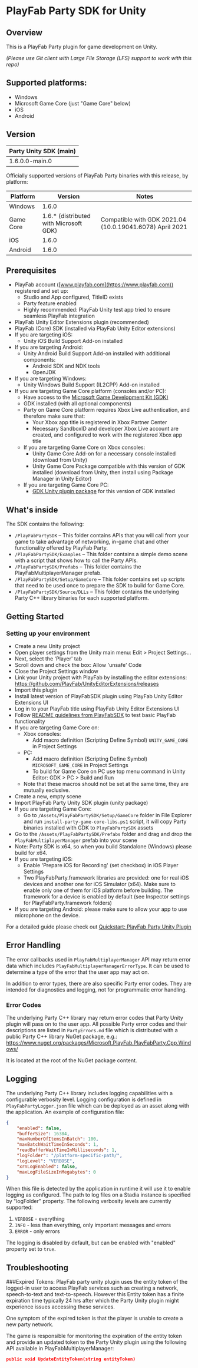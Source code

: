 # PlayFab Party SDK for Unity

## Overview
This is a PlayFab Party plugin for game development on Unity.

_(Please use Git client with Large File Storage (LFS) support to work with this repo)_

## Supported platforms:
- Windows
- Microsoft Game Core (just "Game Core" below)
- iOS
- Android

## Version
|Party Unity SDK (main)
|-|
|1.6.0.0-main.0

Officially supported versions of PlayFab Party binaries with this release, by platform:

Platform|Version|Notes
|-|-|-|
Windows|1.6.0
Game Core|1.6.* (distributed with Microsoft GDK)|Compatible with GDK 2021.04 (10.0.19041.6078) April 2021
iOS|1.6.0
Android|1.6.0

## Prerequisites
- PlayFab account ([www.playfab.com](https://www.playfab.com)) registered and set up:
    - Studio and App configured, TitleID exists
    - Party feature enabled
    - Highly recommended: PlayFab Unity test app tried to ensure seamless PlayFab integration
- PlayFab Unity Editor Extensions plugin (recommended)
- PlayFab (Core) SDK (installed via PlayFab Unity Editor extensions)
- If you are targeting iOS:
    - Unity iOS Build Support Add-on installed
- If you are targeting Android:
    - Unity Android Build Support Add-on installed with additional components:
        - Android SDK and NDK tools
        - OpenJDK
- If you are targeting Windows:
    - Unity Windows Build Support (IL2CPP) Add-on installed
- If you are targeting Game Core platform (consoles and/or PC):
    - Have access to the [Microsoft Game Development Kit (GDK)](http://aka.ms/gdkdl)
    - GDK installed (with all optional components)
    - Party on Game Core platform requires Xbox Live authentication, and therefore make sure that:
        - Your Xbox app title is registered in Xbox Partner Center
        - Necessary SandboxID and developer Xbox Live account are created, and configured to work with the registered Xbox app title
    - If you are targeting Game Core on Xbox consoles:
        - Unity Game Core Add-on for a necessary console installed (download from Unity)
        - Unity Game Core Package compatible with this version of GDK installed (download from Unity, then install using Package Manager in Unity Editor)
    - If you are targeting Game Core PC:
        - [GDK Unity plugin package](https://github.com/microsoft/gdk-unity-package) for this version of GDK installed

## What's inside
The SDK contains the following:
- `/PlayFabPartySDK` – This folder contains APIs that you will call from your game to take advantage of networking, in-game chat and other functionality offered by PlayFab Party.
- `/PlayFabPartySDK/Examples` – This folder contains a simple demo scene with a script that shows how to call the Party APIs.
- `/PlayFabPartySDK/Prefabs` – This folder contains the PlayFabMultiplayerManager prefab.
- `/PlayFabPartySDK/Setup/GameCore` – This folder contains set up scripts that need to be used once to prepare the SDK to build for Game Core.
- `/PlayFabPartySDK/Source/DLLs` – This folder contains the underlying Party C++ library binaries for each supported platform.

## Getting Started
### Setting up your environment
- Create a new Unity project
- Open player settings from the Unity main menu: Edit > Project Settings...
- Next, select the 'Player' tab
- Scroll down and check the box: Allow 'unsafe' Code
- Close the Project Settings window
- Link your Unity project with PlayFab by installing the editor extensions: https://github.com/PlayFab/UnityEditorExtensions/releases
- Import this plugin
- Install latest version of PlayFabSDK plugin using PlayFab Unity Editor Extensions UI
- Log in to your PlayFab title using PlayFab Unity Editor Extensions UI
- Follow [README guidelines from PlayFabSDK](https://github.com/PlayFab/UnitySDK) to test basic PlayFab functionality
- If you are targeting Game Core on:
    - Xbox consoles:
        - Add macro definition (Scripting Define Symbol) `UNITY_GAME_CORE` in Project Settings
    - PC:
        - Add macro definition (Scripting Define Symbol) `MICROSOFT_GAME_CORE` in Project Settings
        - To build for Game Core on PC use top menu command in Unity Editor: GDK > PC > Build and Run
    - Note that these macros should not be set at the same time, they are mutually exclusive.
- Create a new, empty scene
- Import PlayFab Party Unity SDK plugin (unity package)
- If you are targeting Game Core: 
    - Go to `/Assets/PlayFabPartySDK/Setup/GameCore` folder in File Explorer and run `install-party-game-core-libs.ps1` script, it will copy Party binaries installed with GDK to `PlayFabPartySDK` assets
- Go to the `/Assets/PlayFabPartySDK/Prefabs` folder and drag and drop the `PlayFabMultiplayerManager` prefab into your scene
- Note: Party SDK is x64, so when you build Standalone (Windows) please build for x64.
- If you are targeting iOS:
    - Enable 'Prepare iOS for Recording' (set checkbox) in iOS Player Settings
    - Two PlayFabParty.framework libraries are provided: one for real iOS devices and another one for iOS Simulator (x64). Make sure to enable only one of them for iOS platform before building. The framework for a device is enabled by default (see Inspector settings for PlayFabParty.framework folders)
- If you are targeting Android: please make sure to allow your app to use microphone on the device.

For a detailed guide please check out [Quickstart: PlayFab Party Unity Plugin](https://docs.microsoft.com/en-us/gaming/playfab/features/multiplayer/networking/party-unity-plugin-quickstart)

## Error Handling
The error callbacks used in `PlayFabMultiplayerManager` API may return error data which includes `PlayFabMultiplayerManagerErrorType`. It can be used to determine a type of the error that the user app may act on.

In addition to error types, there are also specific Party error codes. They are intended for diagnostics and logging, not for programmatic error handling.

### Error Codes
The underlying Party C++ library may return error codes that Party Unity plugin will pass on to the user app. All possible Party error codes and their descriptions are listed in `PartyErrors.md` file which is distributed with a public Party C++ library NuGet package, e.g.:
https://www.nuget.org/packages/Microsoft.PlayFab.PlayFabParty.Cpp.Windows/

It is located at the root of the NuGet package content.

## Logging
The underlying Party C++ library includes logging capabilities with a configurable verbosity level. Logging configuration is defined in `PlayFabPartyLogger.json` file which can be deployed as an asset along with the application. An example of configuration file:

```json
{
    "enabled": false,
    "bufferSize": 16384,
    "maxNumberOfItemsInBatch": 100,
    "maxBatchWaitTimeInSeconds": 1,
    "readBufferWaitTimeInMilliseconds": 1,
    "logFolder": "/platform-specific-path/",
    "logLevel": "VERBOSE",
    "xrnLogEnabled": false,
    "maxLogFileSizeInMegabytes": 0
}
```

When this file is detected by the application in runtime it will use it to enable logging as configured. The path to log files on a Stadia instance is specified by "logFolder" property. The following verbosity levels are currently supported:
1. `VERBOSE` - everything
2. `INFO` - less than everything, only important messages and errors
3. `ERROR` - only errors

The logging is disabled by default, but can be enabled with "enabled" property set to `true`.

## Troubleshooting
###Expired Tokens:
PlayFab party unity plugin uses the entity token of the logged-in user to access PlayFab services such as creating a network, speech-to-text and text-to-speech.
However this Entity token has a finite expiration time typically 24 hrs after which the Party Unity plugin might experience issues accessing these services.

One symptom of the expired token is that the player is unable to create a new party network.

The game is responsible for monitoring the expiration of the entity token and provide an updated token to the Party Unity plugin using the following API available in PlayFabMultiplayerManager:
```json
public void UpdateEntityToken(string entityToken)
```
